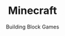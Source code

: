 ---
slug: minecraft
title: Minecraft
subtitle: Building Block Games
provider: microsoft
aliases:
    - /ethical-alternatives-to-minecraft/
---